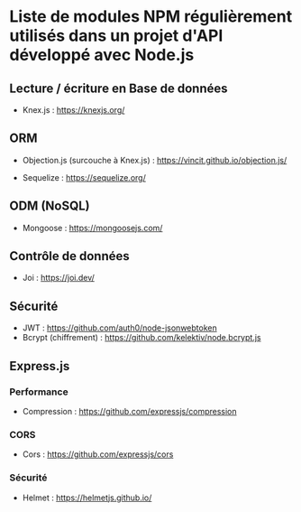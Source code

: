 # Liste de modules NPM régulièrement utilisés dans un projet d'API développé avec Node.js

## Lecture / écriture en Base de données

- Knex.js : https://knexjs.org/

## ORM
- Objection.js (surcouche à Knex.js) : https://vincit.github.io/objection.js/

- Sequelize : https://sequelize.org/

## ODM (NoSQL)

- Mongoose : https://mongoosejs.com/

## Contrôle de données

- Joi : https://joi.dev/

## Sécurité

- JWT : https://github.com/auth0/node-jsonwebtoken
- Bcrypt (chiffrement) : https://github.com/kelektiv/node.bcrypt.js

## Express.js

### Performance

- Compression : https://github.com/expressjs/compression

### CORS

- Cors : https://github.com/expressjs/cors

### Sécurité

- Helmet : https://helmetjs.github.io/
